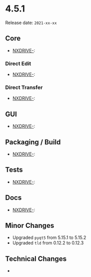 # 4.5.1

Release date: `2021-xx-xx`

## Core

- [NXDRIVE-](https://jira.nuxeo.com/browse/NXDRIVE-): 

### Direct Edit

- [NXDRIVE-](https://jira.nuxeo.com/browse/NXDRIVE-): 

### Direct Transfer

- [NXDRIVE-](https://jira.nuxeo.com/browse/NXDRIVE-): 

## GUI

- [NXDRIVE-](https://jira.nuxeo.com/browse/NXDRIVE-): 

## Packaging / Build

- [NXDRIVE-](https://jira.nuxeo.com/browse/NXDRIVE-): 

## Tests

- [NXDRIVE-](https://jira.nuxeo.com/browse/NXDRIVE-): 

## Docs

- [NXDRIVE-](https://jira.nuxeo.com/browse/NXDRIVE-): 

## Minor Changes

- Upgraded `pyqt5` from 5.15.1 to 5.15.2
- Upgraded `tld` from 0.12.2 to 0.12.3

## Technical Changes

- 

